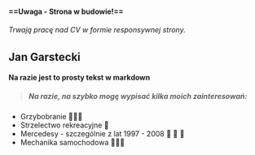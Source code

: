 #### ==**Uwaga** - Strona w budowie!== 
###### Trwają pracę nad CV w formie responsywnej strony.
## Jan Garstecki 

 #### Na razie jest to prosty tekst w markdown
 


> ##### Na razie, na szybko mogę wypisać kilka moich zainteresowań:

- Grzybobranie 🍄🍄🍄
- Strzelectwo rekreacyjne 🎯
- Mercedesy - szczególnie z lat 1997 - 2008  🚗 🚗 🚗
- Mechanika samochodowa 🔧🔧🔧




